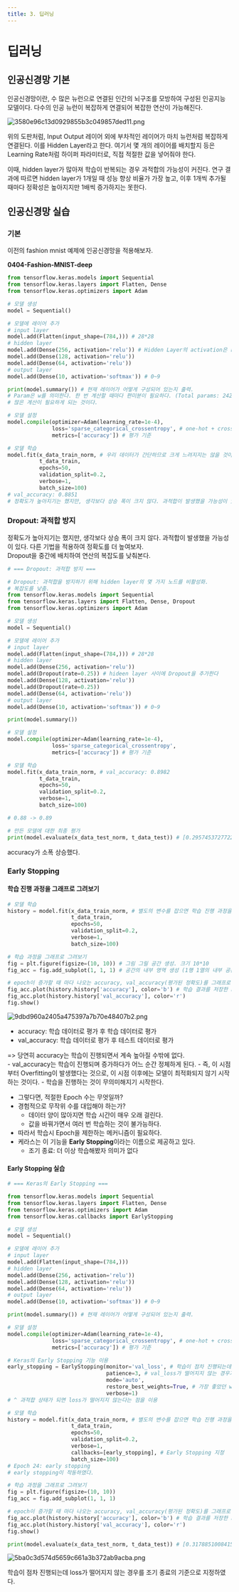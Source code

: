 ```yaml
---
title: 3. 딥러닝
---
```


# 딥러닝

## 인공신경망 기본

인공신경망이란, 수 많은 뉴런으로 연결된 인간의 뇌구조를 모방하여 구성된 인공지능 모델이다. 다수의 인공 뉴런이 복잡하게 연결되어 복잡한 연산이 가능해진다.

![3580e96c13d0929855b3c049857ded11.png](Assets/3580e96c13d0929855b3c049857ded11.png)

위의 도판처럼, Input Output 레이어 외에 부차적인 레이어가 마치 뉴런처럼 복잡하게 연결된다. 이를 Hidden Layer라고 한다. 여기서 몇 개의 레이어를 배치할지 등은 Learning Rate처럼 하이퍼 파라미터로, 직접 적절한 값을 넣어줘야 한다.

이때, hidden layer가 많아져 학습이 반복되는 경우 과적합의 가능성이 커진다. 연구 결과에 따르면 hidden layer가 1개일 때 성능 향상 비율가 가장 높고, 이후 1개씩 추가될 때마다 정확성은 높아지지만 1배씩 증가하지는 못한다.

## 인공신경망 실습

### 기본

이전의 fashion mnist 예제에 인공신경망을 적용해보자.

**0404-Fashion-MNIST-deep**  
```python
from tensorflow.keras.models import Sequential
from tensorflow.keras.layers import Flatten, Dense
from tensorflow.keras.optimizers import Adam

# 모델 생성
model = Sequential()

# 모델에 레이어 추가
# input layer
model.add(Flatten(input_shape=(784,))) # 28*28
# hidden layer
model.add(Dense(256, activation='relu')) # Hidden Layer의 activation은 relu로 잡는다. sigmoid로 잡으면 전파가 되지 않는다.
model.add(Dense(128, activation='relu'))
model.add(Dense(64, activation='relu'))
# output layer
model.add(Dense(10, activation='softmax')) # 0~9

print(model.summary()) # 현재 레이어가 어떻게 구성되어 있는지 출력.
# Param은 w를 의미한다. 한 번 계산할 때마다 편미분이 필요하다. (Total params: 242,762)
# 많은 계산이 필요하게 되는 것이다.

# 모델 설정
model.compile(optimizer=Adam(learning_rate=1e-4),
              loss='sparse_categorical_crossentropy', # one-hot + crossentropy
              metrics=['accuracy']) # 평가 기준

# 모델 학습
model.fit(x_data_train_norm, # 우리 데이터가 간단하므로 크게 느려지지는 않을 것이다.
          t_data_train,
          epochs=50,
          validation_split=0.2,
          verbose=1,
          batch_size=100)
# val_accuracy: 0.8851
# 정확도가 높아지기는 했지만, 생각보다 상승 폭이 크지 않다. 과적합이 발생했을 가능성이 있다.
```

### Dropout: 과적합 방지

정확도가 높아지기는 했지만, 생각보다 상승 폭이 크지 않다. 과적합이 발생했을 가능성이 있다. 다른 기법을 적용하여 정확도를 더 높여보자.  
Dropout을 중간에 배치하여 연산의 복잡도를 낮춰본다.

```python
# === Dropout: 과적합 방지 ===

# Dropout: 과적합을 방지하기 위해 hidden layer의 몇 가지 노드를 비활성화.
# 복잡도를 낮춤.
from tensorflow.keras.models import Sequential
from tensorflow.keras.layers import Flatten, Dense, Dropout
from tensorflow.keras.optimizers import Adam

# 모델 생성
model = Sequential()

# 모델에 레이어 추가
# input layer
model.add(Flatten(input_shape=(784,))) # 28*28
# hidden layer
model.add(Dense(256, activation='relu'))
model.add(Dropout(rate=0.25)) # hideen layer 사이에 Dropout을 추가한다
model.add(Dense(128, activation='relu'))
model.add(Dropout(rate=0.25))
model.add(Dense(64, activation='relu'))
# output layer
model.add(Dense(10, activation='softmax')) # 0~9

print(model.summary())

# 모델 설정
model.compile(optimizer=Adam(learning_rate=1e-4),
              loss='sparse_categorical_crossentropy',
              metrics=['accuracy']) # 평가 기준

# 모델 학습
model.fit(x_data_train_norm, # val_accuracy: 0.8982
          t_data_train,
          epochs=50,
          validation_split=0.2,
          verbose=1,
          batch_size=100)

# 0.88 -> 0.89

# 만든 모델에 대한 최종 평가
print(model.evaluate(x_data_test_norm, t_data_test)) # [0.2957453727722168, 0.8967499732971191]
```

accuracy가 소폭 상승했다.

### Early Stopping

#### 학습 진행 과정을 그래프로 그려보기

```python
# 모델 학습
history = model.fit(x_data_train_norm, # 별도의 변수를 잡으면 학습 진행 과정을 그래프로 그려볼 수 있다.
                    t_data_train,
                    epochs=50,
                    validation_split=0.2,
                    verbose=1,
                    batch_size=100)

# 학습 과정을 그래프로 그려보기
fig = plt.figure(figsize=(10, 10)) # 그림 그릴 공간 생성. 크기 10*10
fig_acc = fig.add_subplot(1, 1, 1) # 공간의 내부 영역 생성 (1행 1열의 내부 공간 중 1번째 영역 = 즉 공간의 전체)

# epoch이 증가할 때 마다 나오는 accuracy, val_accuracy(평가된 정확도)를 그래프로 그린다
fig_acc.plot(history.history['accuracy'], color='b') # 학습 결과를 저장한 history 내에 history라는 속성이 있다.
fig_acc.plot(history.history['val_accuracy'], color='r')
fig.show()
```

![9dbd960a2405a475397a7b70e48407b2.png](Assets/9dbd960a2405a475397a7b70e48407b2.png)

- accuracy: 학습 데이터로 평가 후 학습 데이터로 평가
- val_accuracy: 학습 데이터로 평가 후 테스트 데이터로 평가

=> 당연히 accuracy는 학습이 진행되면서 계속 높아질 수밖에 없다.  
    - val_accuracy는 학습이 진행되며 증가하다가 어느 순간 정체하게 된다.
    - 즉, 이 시점부터 Overfitting이 발생했다는 것으로, 이 시점 이후에는 모델이 최적화되지 않기 시작하는 것이다.
    - 학습을 진행하는 것이 무의미해지기 시작한다.

- 그렇다면, 적절한 Epoch 수는 무엇일까?  
- 경험적으로 무작위 수를 대입해야 하는가?
    - 데이터 양이 많아지면 학습 시간이 매우 오래 걸린다.
    - 값을 바꿔가면서 여러 번 학습하는 것이 불가능하다.
- 따라서 학습시 Epoch을 제한하는 메커니즘이 필요하다.
- 케라스는 이 기능을 **Early Stopping**이라는 이름으로 제공하고 있다.
    - 조기 종료: 더 이상 학습해봤자 의미가 없다

#### Early Stopping 실습

```python
# === Keras의 Early Stopping ===

from tensorflow.keras.models import Sequential
from tensorflow.keras.layers import Flatten, Dense
from tensorflow.keras.optimizers import Adam
from tensorflow.keras.callbacks import EarlyStopping

# 모델 생성
model = Sequential()

# 모델에 레이어 추가
# input layer
model.add(Flatten(input_shape=(784,)))
# hidden layer
model.add(Dense(256, activation='relu'))
model.add(Dense(128, activation='relu'))
model.add(Dense(64, activation='relu'))
# output layer
model.add(Dense(10, activation='softmax')) # 0~9

print(model.summary()) # 현재 레이어가 어떻게 구성되어 있는지 출력.

# 모델 설정
model.compile(optimizer=Adam(learning_rate=1e-4),
              loss='sparse_categorical_crossentropy', # one-hot + crossentropy
              metrics=['accuracy']) # 평가 기준

# Keras의 Early Stopping 기능 이용
early_stopping = EarlyStopping(monitor='val_loss', # 학습이 점차 진행되는데 loss가 떨어지지 않는 경우를 조기 종료의 기준으로 지정
                               patience=3, # val_loss가 떨어지지 않는 경우가 3번 반복되면 학습 종료
                               mode='auto',
                               restore_best_weights=True, # 가장 좋았던 weights 값을 저장; 정확도가 좋아지지 않으면 이 값으로 대체
                               verbose=1)
# ^ 과적합 상태가 되면 loss가 떨어지지 않는다는 점을 이용

# 모델 학습
history = model.fit(x_data_train_norm, # 별도의 변수를 잡으면 학습 진행 과정을 그래프로 그려볼 수 있다.
                    t_data_train,
                    epochs=50,
                    validation_split=0.2,
                    verbose=1,
                    callbacks=[early_stopping], # Early Stopping 지정
                    batch_size=100)
# Epoch 24: early stopping
# early stopping이 작동하였다.

# 학습 과정을 그래프로 그려보기
fig = plt.figure(figsize=(10, 10))
fig_acc = fig.add_subplot(1, 1, 1)

# epoch이 증가할 때 마다 나오는 accuracy, val_accuracy(평가된 정확도)를 그래프로 그린다
fig_acc.plot(history.history['accuracy'], color='b') # 학습 결과를 저장한 history 내에 history라는 속성이 있다.
fig_acc.plot(history.history['val_accuracy'], color='r')
fig.show()

print(model.evaluate(x_data_test_norm, t_data_test)) # [0.3178851008415222, 0.8848333358764648]
```

![5ba0c3d574d5659c661a3b372ab9acba.png](Assets/5ba0c3d574d5659c661a3b372ab9acba.png)

학습이 점차 진행되는데 loss가 떨어지지 않는 경우를 조기 종료의 기준으로 지정하였다.

